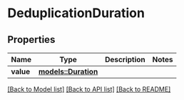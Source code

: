 # DeduplicationDuration

## Properties

Name | Type | Description | Notes
------------ | ------------- | ------------- | -------------
**value** | [**models::Duration**](Duration.md) |  | 

[[Back to Model list]](../README.md#documentation-for-models) [[Back to API list]](../README.md#documentation-for-api-endpoints) [[Back to README]](../README.md)


